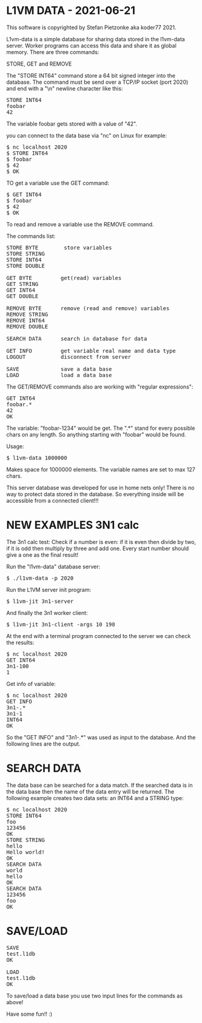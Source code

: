L1VM DATA - 2021-06-21
======================

This software is copyrighted by Stefan Pietzonke aka koder77 2021.

L1vm-data is a simple database for sharing data stored in the l1vm-data server.
Worker programs can access this data and share it as global memory.
There are three commands:

STORE, GET and REMOVE

The "STORE INT64" command store a 64 bit signed integer into the database.
The command must be send over a TCP/IP socket (port 2020) and end with a "\n" newline character like this:

<pre>
STORE INT64
foobar
42
</pre>

The variable foobar gets stored with a value of "42".

you can connect to the data base via "nc" on Linux for example:

<pre>
$ nc localhost 2020
$ STORE INT64
$ foobar
$ 42
$ OK
</pre>

TO get a variable use the GET command:

<pre>
$ GET INT64
$ foobar
$ 42
$ OK
</pre>

To read and remove a variable use the REMOVE command.

The commands list:

<pre>
STORE BYTE        store variables
STORE STRING
STORE INT64
STORE DOUBLE

GET BYTE         get(read) variables
GET STRING
GET INT64
GET DOUBLE

REMOVE BYTE      remove (read and remove) variables
REMOVE STRING
REMOVE INT64
REMOVE DOUBLE

SEARCH DATA      search in database for data

GET INFO         get variable real name and data type
LOGOUT           disconnect from server

SAVE             save a data base
LOAD             load a data base
</pre>

The GET/REMOVE commands also are working with "regular expressions":

<pre>
GET INT64
foobar.*
42
OK
</pre>

The variable: "foobar-1234" would be get. The ".*" stand for every possible chars
on any length. So anything starting with "foobar" would be found.

Usage:
<pre>
$ l1vm-data 1000000
</pre>

Makes space for 1000000 elements. The variable names are set to max 127 chars.

This server database was developed for use in home nets only! There is no way to protect data stored in the database.
So everything inside will be accessible from a connected client!!!

NEW EXAMPLES 3N1 calc
=====================
The 3n1 calc test:
Check if a number is even: if it is even then divide by two, if it is odd then multiply by three
and add one. Every start number should give a one as the final result!

Run the "l1vm-data" database server:

<pre>
$ ./l1vm-data -p 2020
</pre>

Run the L1VM server init program:

<pre>
$ l1vm-jit 3n1-server
</pre>

And finally the 3n1 worker client:

<pre>
$ l1vm-jit 3n1-client -args 10 198
</pre>

At the end with a terminal program connected to the server we can check the results:

<pre>
$ nc localhost 2020
GET INT64
3n1-100
1
</pre>

Get info of variable:

<pre>
$ nc localhost 2020
GET INFO
3n1-.*
3n1-1
INT64
OK
</pre>

So the "GET INFO" and "3n1-.*" was used as input to the database.
And the following lines are the output.

SEARCH DATA
===========
The data base can be searched for a data match.
If the searched data is in the data base then the name of the data
entry will be returned.
The following example creates two data sets: an INT64 and a STRING type:

<pre>
$ nc localhost 2020
STORE INT64
foo
123456
OK
STORE STRING
hello
Hello world!
OK
SEARCH DATA
world
hello
OK
SEARCH DATA
123456
foo
OK
</pre>


SAVE/LOAD
========
<pre>
SAVE
test.l1db
OK

LOAD
test.l1db
OK
</pre>

To save/load a data base you use two input lines for the commands as above!

Have some fun!! :)
